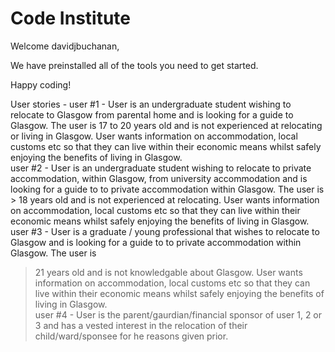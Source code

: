 # Code Institute

Welcome davidjbuchanan,

We have preinstalled all of the tools you need to get started.

Happy coding!



User stories - 
user #1 - User is an undergraduate student wishing to relocate to Glasgow from parental home and is looking for a guide to Glasgow. The user is 17 to 20 years old and 
is not experienced at relocating or living in Glasgow. User wants information on accommodation, local customs etc so that they can live within their economic 
means whilst safely enjoying the benefits of living in Glasgow.   
user #2 - User is an undergraduate student wishing to relocate to private accommodation, within Glasgow, from university accommodation and is looking for a guide to 
to private accommodation within Glasgow. The user is > 18 years old and is not experienced at relocating. User wants information on accommodation, local customs etc so that they can live within their economic 
means whilst safely enjoying the benefits of living in Glasgow.   
user #3 - User is a graduate / young professional that wishes to relocate to Glasgow and is looking for a guide to to private accommodation within Glasgow. The user is
> 21 years old and is not knowledgable about Glasgow. User wants information on accommodation, local customs etc so that they can live within their economic 
means whilst safely enjoying the benefits of living in Glasgow.   
user #4 - User is the parent/gaurdian/financial sponsor of user 1, 2 or 3 and has a vested interest in the relocation of their child/ward/sponsee for he reasons given
prior.
